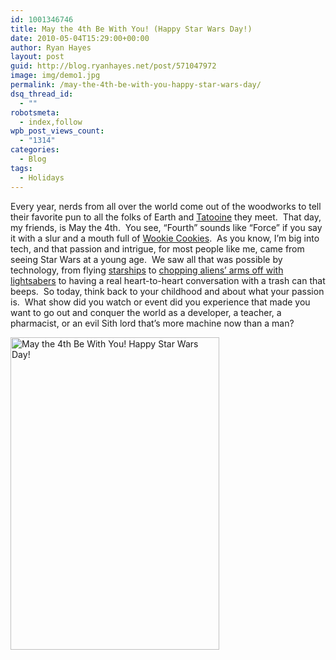 ```yaml
---
id: 1001346746
title: May the 4th Be With You! (Happy Star Wars Day!)
date: 2010-05-04T15:29:00+00:00
author: Ryan Hayes
layout: post
guid: http://blog.ryanhayes.net/post/571047972
image: img/demo1.jpg
permalink: /may-the-4th-be-with-you-happy-star-wars-day/
dsq_thread_id:
  - ""
robotsmeta:
  - index,follow
wpb_post_views_count:
  - "1314"
categories:
  - Blog
tags:
  - Holidays
---
```

Every year, nerds from all over the world come out of the woodworks to tell their favorite pun to all the folks of Earth and [Tatooine](http://en.wikipedia.org/wiki/Tatooine) they meet.  That day, my friends, is May the 4th.  You see, “Fourth” sounds like “Force” if you say it with a slur and a mouth full of [Wookie Cookies](http://www.amazon.com/Wookiee-Cookies-Star-Wars-Cookbook/dp/0811821846).  As you know, I’m big into tech, and that passion and intrigue, for most people like me, came from seeing Star Wars at a young age.  We saw all that was possible by technology, from flying [starships](http://www.kiddierides.co.uk/product_detail.asp?catID=2&productID=38) to [chopping aliens’ arms off with lightsabers](http://kottkegae.appspot.com/images/obama-lightsaber-02.jpg) to having a real heart-to-heart conversation with a trash can that beeps.  So today, think back to your childhood and about what your passion is.  What show did you watch or event did you experience that made you want to go out and conquer the world as a developer, a teacher, a pharmacist, or an evil Sith lord that’s more machine now than a man?

<img src="http://farm4.static.flickr.com/3041/2611262219_c9aa237d70.jpg" alt="May the 4th Be With You! Happy Star Wars Day!" width="334" height="500" align="middle" />